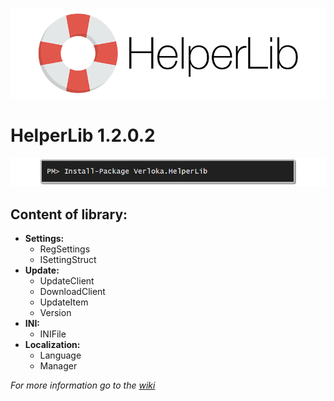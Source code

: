 ![Readme Photo](https://raw.githubusercontent.com/ogycode/HelperLib/master/merch/logo.png)

# HelperLib 1.2.0.2 

![NugetPhoto](https://raw.githubusercontent.com/ogycode/HelperLib/master/merch/nuget.png)

## Content of library:

 - **Settings:**
   - RegSettings
   - ISettingStruct
 - **Update:**
   - UpdateClient
   - DownloadClient
   - UpdateItem
   - Version
 - **INI:**
   - INIFile
 - **Localization:**
   - Language
   - Manager

*For more information go to the [wiki](https://github.com/ogycode/HelperLib/wiki)*

